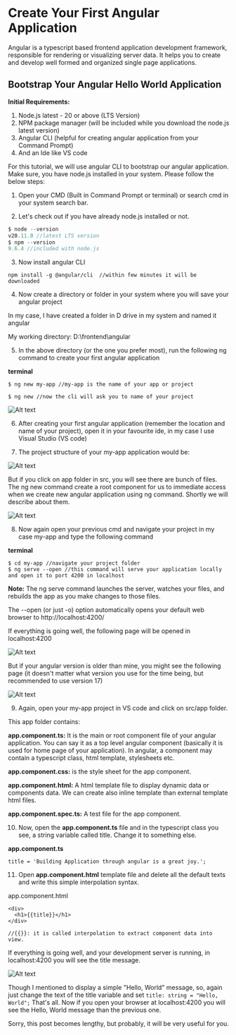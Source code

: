 # Create Your First Angular Application

Angular is a typescript based frontend application development framework, responsible for rendering or visualizing server data. It helps you to create and develop well formed and organized single page applications.

## Bootstrap Your Angular Hello World Application


**Initial Requirements:**

1. Node.js latest - 20 or above (LTS Version)
2. NPM package manager (will be included while you download the node.js latest version)
3. Angular CLI (helpful for creating angular application from your Command Prompt)
4. And an Ide like VS code

For this tutorial, we will use angular CLI to bootstrap our angular application. Make sure, you have node.js installed in your system. Please follow the below steps: 

1. Open your CMD (Built in Command Prompt or terminal) or search cmd in your system search bar.

2. Let's check out if you have already node.js installed or not.

```js
$ node --version
v20.11.0 //latest LTS version
$ npm --version
9.6.4 //included with node.js
```

3. Now install angular CLI

```
npm install -g @angular/cli  //within few minutes it will be downloaded
```

4. Now create a directory or folder in your system where you will save your angular project

In my case, I have created a folder in D drive in my system and named it angular

My working directory: D:\frontend\angular

5. In the above directory (or the one you prefer most), run the following ng command to create your first angular application

**terminal**

```
$ ng new my-app //my-app is the name of your app or project

$ ng new //now the cli will ask you to name of your project
```


![Alt text](image1.png)


6. After creating your first angular application (remember the location and name of your project), open it in your favourite ide, in my case I use Visual Studio (VS code)

7. The project structure of your my-app application would be:

![Alt text](image2.png)


But if you click on app folder in src, you will see there are bunch of files. The ng new command create a root component for us to immediate access when we create new angular application using ng command. Shortly we will describe about them.

![Alt text](image3.png)


8. Now again open your previous cmd and navigate your project in my case my-app and type the following command

**terminal**
```
$ cd my-app //navigate your project folder
$ ng serve --open //this command will serve your application locally and open it to port 4200 in localhost
``` 

**Note:** The ng serve command launches the server, watches your files, and rebuilds the app as you make changes to those files. <br/>

The --open (or just -o) option automatically opens your default web browser to http://localhost:4200/

If everything is going well, the following page will be opened in localhost:4200

![Alt text](image4.png)


But if your angular version is older than mine, you might see the following page (it doesn't matter what version you use for the time being, but recommended to use version 17)

![Alt text](image-5.png)

9. Again, open your my-app project in VS code and click on src/app folder. 

This app folder contains: 

**app.component.ts:** It is the main or root component file of your angular application. You can say it as a top level angular component (basically it is used for home page of your application). In angular, a component may contain a typescript class, html template, stylesheets etc.

**app.component.css:** is the style sheet for the app component.

**app.component.html:** A html template file to display dynamic data or components data. We can create also inline template than external template html files.

**app.component.spec.ts:** A test file for the app component.

10. Now, open the **app.component.ts** file and in the typescript class you see, a string variable called title. Change it to something else.

**app.component.ts**
```
title = 'Building Application through angular is a great joy.';
```

11. Open **app.component.html** template file and delete all the default texts and write this simple interpolation syntax.

app.component.html
```
<div>
  <h1>{{title}}</h1>
</div>

//{{}}: it is called interpolation to extract component data into view.
```

If everything is going well, and your development server is running, in localhost:4200 you will see the title message.

![Alt text](image6.png)


Though I mentioned to display a simple "Hello, World" message, so, again just change the text of the title variable and set ```title: string = "Hello, World";``` That's all. Now if you open your browser at localhost:4200 you will see the Hello, World message than the previous one.

Sorry, this post becomes lengthy, but probably, it will be very useful for you.

